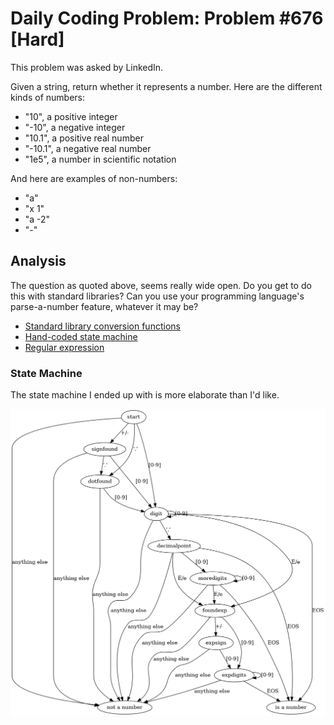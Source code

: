 # Daily Coding Problem: Problem #676 [Hard]

This problem was asked by LinkedIn.

Given a string, return whether it represents a number.
Here are the different kinds of numbers:

*   "10", a positive integer
*   "-10", a negative integer
*   "10.1", a positive real number
*   "-10.1", a negative real number
*   "1e5", a number in scientific notation

And here are examples of non-numbers:

*   "a"
*   "x 1"
*   "a -2"
*   "-"

## Analysis

The question as quoted above, seems really wide open.
Do you get to do this with standard libraries?
Can you use your programming language's parse-a-number feature,
whatever it may be?

* [Standard library conversion functions](v1.go)
* [Hand-coded state machine](v2.go)
* [Regular expression](v3.go)

### State Machine

The state machine I ended up with is more elaborate than I'd like.

![state machine](statemachine.png?raw=true)

